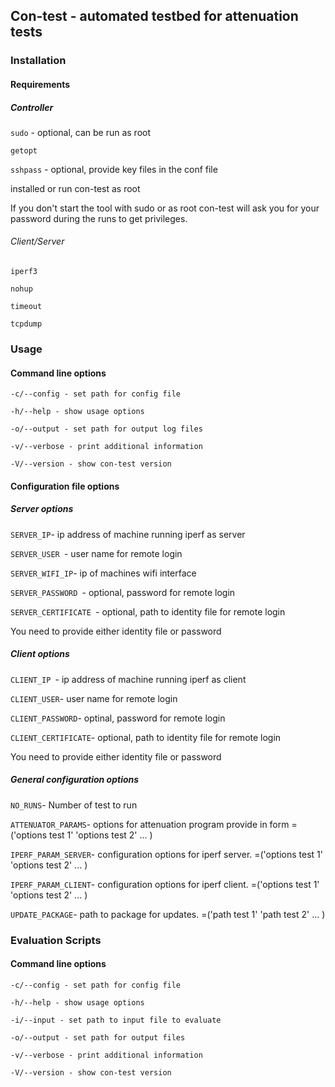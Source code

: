 ## Con-test - automated testbed for attenuation tests
### Installation
#### Requirements
##### Controller

` sudo ` - optional, can be run as root

` getopt `

` sshpass ` - optional, provide key files in the conf file

installed or run con-test as root

If you don't start the tool with sudo or as root con-test will ask you for your
password during the runs to get privileges.

###### Client/Server

` iperf3 `

` nohup `

` timeout `

` tcpdump `

### Usage
#### Command line options
`-c/--config - set path for config file `

`-h/--help - show usage options`

`-o/--output - set path for output log files `

`-v/--verbose - print additional information `

`-V/--version - show con-test version `

#### Configuration file options
##### Server options
` SERVER_IP `- ip address of machine running iperf as server

`SERVER_USER `- user name for remote login

`SERVER_WIFI_IP`- ip of machines wifi interface

`SERVER_PASSWORD `- optional, password for remote login

`SERVER_CERTIFICATE `- optional, path to identity file for remote login

You need to provide either identity file or password

##### Client options
`CLIENT_IP `- ip address of machine running iperf as client

`CLIENT_USER`- user name for remote login

`CLIENT_PASSWORD`- optinal, password for remote login

`CLIENT_CERTIFICATE`- optional, path to identity file for remote login

You need to provide either identity file or password

##### General configuration options

`NO_RUNS`- Number of test to run

`ATTENUATOR_PARAMS`- options for attenuation program provide in form
=('options test 1' 'options test 2' ... )

`IPERF_PARAM_SERVER`- configuration options for iperf server. =('options test 1'
 'options test 2' ... )

`IPERF_PARAM_CLIENT`- configuration options for iperf client. =('options test 1'
 'options test 2' ... )

 `UPDATE_PACKAGE`- path to package for updates. =('path test 1' 'path test 2' ... )


### Evaluation Scripts
#### Command line options
`-c/--config - set path for config file `

`-h/--help - show usage options`

`-i/--input - set path to input file to evaluate`

`-o/--output - set path for output files `

`-v/--verbose - print additional information `

`-V/--version - show con-test version `
